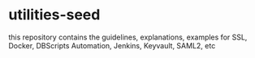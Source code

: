 # utilities-seed
this repository contains the guidelines, explanations, examples for SSL, Docker, DBScripts Automation, Jenkins, Keyvault, SAML2, etc
